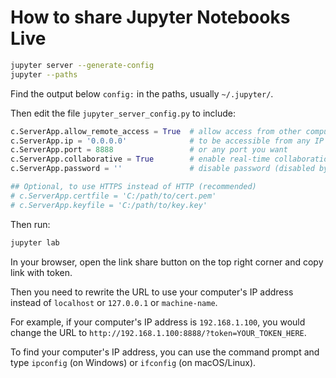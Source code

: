 # How to share Jupyter Notebooks Live

```bash
jupyter server --generate-config
jupyter --paths
```

Find the output below `config:` in the paths, usually `~/.jupyter/`.

Then edit the file `jupyter_server_config.py` to include:

```python
c.ServerApp.allow_remote_access = True  # allow access from other computers
c.ServerApp.ip = '0.0.0.0'              # to be accessible from any IP
c.ServerApp.port = 8888                 # or any port you want
c.ServerApp.collaborative = True        # enable real-time collaboration
c.ServerApp.password = ''               # disable password (disabled by default)

## Optional, to use HTTPS instead of HTTP (recommended)
# c.ServerApp.certfile = 'C:/path/to/cert.pem'
# c.ServerApp.keyfile = 'C:/path/to/key.key'
```

Then run:

```bash
jupyter lab
```

In your browser, open the link share button on the top right corner and copy link with token.

Then you need to rewrite the URL to use your computer's IP address instead of `localhost` or `127.0.0.1` or `machine-name`.

For example, if your computer's IP address is `192.168.1.100`, you would change the URL to `http://192.168.1.100:8888/?token=YOUR_TOKEN_HERE`.

To find your computer's IP address, you can use the command prompt and type `ipconfig` (on Windows) or `ifconfig` (on macOS/Linux).
